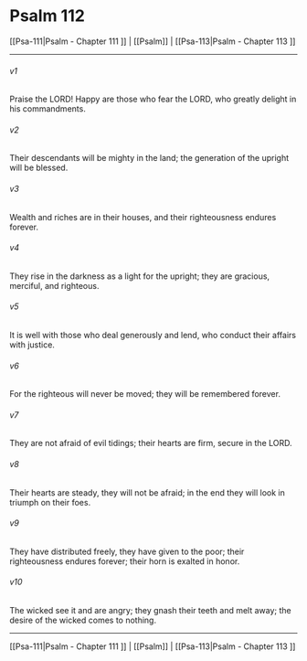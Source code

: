 # Psalm 112

[[Psa-111|Psalm - Chapter 111 ]] | [[Psalm]] | [[Psa-113|Psalm - Chapter 113 ]]
***

###### v1
Praise the LORD! Happy are those who fear the LORD, who greatly delight in his commandments.
###### v2
Their descendants will be mighty in the land; the generation of the upright will be blessed.
###### v3
Wealth and riches are in their houses, and their righteousness endures forever.
###### v4
They rise in the darkness as a light for the upright; they are gracious, merciful, and righteous.
###### v5
It is well with those who deal generously and lend, who conduct their affairs with justice.
###### v6
For the righteous will never be moved; they will be remembered forever.
###### v7
They are not afraid of evil tidings; their hearts are firm, secure in the LORD.
###### v8
Their hearts are steady, they will not be afraid; in the end they will look in triumph on their foes.
###### v9
They have distributed freely, they have given to the poor; their righteousness endures forever; their horn is exalted in honor.
###### v10
The wicked see it and are angry; they gnash their teeth and melt away; the desire of the wicked comes to nothing.

***

[[Psa-111|Psalm - Chapter 111 ]] | [[Psalm]] | [[Psa-113|Psalm - Chapter 113 ]]
